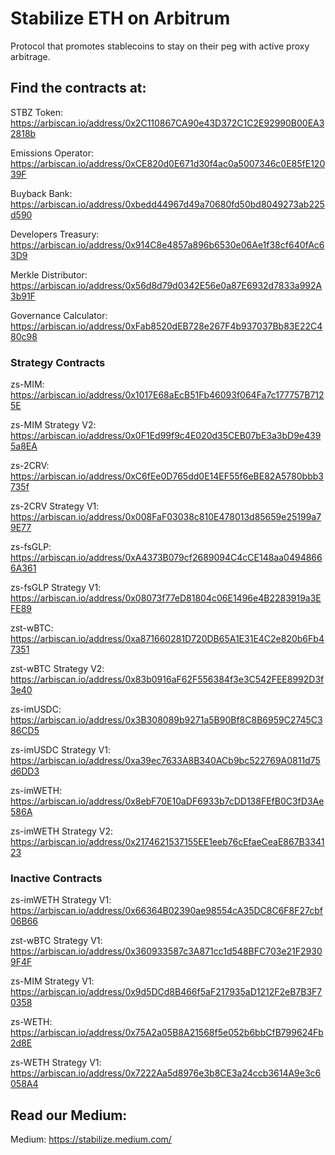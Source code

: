 # Stabilize ETH on Arbitrum
Protocol that promotes stablecoins to stay on their peg with active proxy arbitrage.

## Find the contracts at:
STBZ Token: https://arbiscan.io/address/0x2C110867CA90e43D372C1C2E92990B00EA32818b

Emissions Operator: https://arbiscan.io/address/0xCE820d0E671d30f4ac0a5007346c0E85fE12039F

Buyback Bank: https://arbiscan.io/address/0xbedd44967d49a70680fd50bd8049273ab225d590

Developers Treasury: https://arbiscan.io/address/0x914C8e4857a896b6530e06Ae1f38cf640fAc63D9

Merkle Distributor: https://arbiscan.io/address/0x56d8d79d0342E56e0a87E6932d7833a992A3b91F

Governance Calculator: https://arbiscan.io/address/0xFab8520dEB728e267F4b937037Bb83E22C480c98

### Strategy Contracts
zs-MIM: https://arbiscan.io/address/0x1017E68aEcB51Fb46093f064Fa7c177757B7125E

zs-MIM Strategy V2: https://arbiscan.io/address/0x0F1Ed99f9c4E020d35CEB07bE3a3bD9e4395a8EA

zs-2CRV: https://arbiscan.io/address/0xC6fEe0D765dd0E14EF55f6eBE82A5780bbb3735f

zs-2CRV Strategy V1: https://arbiscan.io/address/0x008FaF03038c810E478013d85659e25199a79E77

zs-fsGLP: https://arbiscan.io/address/0xA4373B079cf2689094C4cCE148aa04948666A361

zs-fsGLP Strategy V1: https://arbiscan.io/address/0x08073f77eD81804c06E1496e4B2283919a3EFE89

zst-wBTC: https://arbiscan.io/address/0xa871660281D720DB65A1E31E4C2e820b6Fb47351

zst-wBTC Strategy V2: https://arbiscan.io/address/0x83b0916aF62F556384f3e3C542FEE8992D3f3e40 

zs-imUSDC: https://arbiscan.io/address/0x3B308089b9271a5B90Bf8C8B6959C2745C386CD5

zs-imUSDC Strategy V1: https://arbiscan.io/address/0xa39ec7633A8B340ACb9bc522769A0811d75d6DD3

zs-imWETH: https://arbiscan.io/address/0x8ebF70E10aDF6933b7cDD138FEfB0C3fD3Ae586A

zs-imWETH Strategy V2: https://arbiscan.io/address/0x2174621537155EE1eeb76cEfaeCeaE867B334123

### Inactive Contracts
zs-imWETH Strategy V1: https://arbiscan.io/address/0x66364B02390ae98554cA35DC8C6F8F27cbf06B66

zst-wBTC Strategy V1: https://arbiscan.io/address/0x360933587c3A871cc1d548BFC703e21F29309F4F

zs-MIM Strategy V1: https://arbiscan.io/address/0x9d5DCd8B466f5aF217935aD1212F2eB7B3F70358

zs-WETH: https://arbiscan.io/address/0x75A2a05B8A21568f5e052b6bbCfB799624Fb2d8E

zs-WETH Strategy V1: https://arbiscan.io/address/0x7222Aa5d8976e3b8CE3a24ccb3614A9e3c6058A4

## Read our Medium:
Medium: https://stabilize.medium.com/
